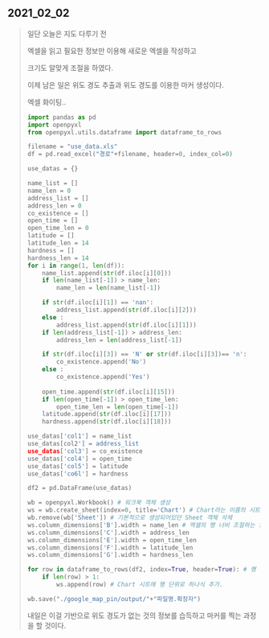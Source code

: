 2021_02_02
---
> 일단 오늘은 지도 다루기 전
>
> 엑셀을 읽고 필요한 정보만 이용해 새로운 엑셀을 작성하고 
>
> 크기도 알맞게 조절을 하였다.
> 
> 이제 남은 일은 위도 경도 추출과 위도 경도를 이용한 마커 생성이다.
>
> 엑셀 화이팅..
> ```Python
> import pandas as pd
> import openpyxl
> from openpyxl.utils.dataframe import dataframe_to_rows
> 
> filename = "use_data.xls"
> df = pd.read_excel("경로"+filename, header=0, index_col=0)
> 
> use_datas = {}
> 
> name_list = []
> name_len = 0
> address_list = []
> address_len = 0
> co_existence = []
> open_time = []
> open_time_len = 0
> latitude = []
> latitude_len = 14
> hardness = []
> hardness_len = 14
> for i in range(1, len(df)):
>     name_list.append(str(df.iloc[i][0]))
>     if len(name_list[-1]) > name_len:
>         name_len = len(name_list[-1])
> 
>     if str(df.iloc[i][1]) == 'nan':
>         address_list.append(str(df.iloc[i][2]))
>     else :
>         address_list.append(str(df.iloc[i][1]))
>     if len(address_list[-1]) > address_len:
>         address_len = len(address_list[-1])
> 
>     if str(df.iloc[i][3]) == 'N' or str(df.iloc[i][3])== 'n':
>         co_existence.append('No')
>     else :
>         co_existence.append('Yes')
>     
>     open_time.append(str(df.iloc[i][15]))
>     if len(open_time[-1]) > open_time_len:
>         open_time_len = len(open_time[-1])
>     latitude.append(str(df.iloc[i][17]))
>     hardness.append(str(df.iloc[i][18]))
> 
> use_datas['col1'] = name_list
> use_datas[col2'] = address_list
> use_datas['col3'] = co_existence
> use_datas['col4'] = open_time
> use_datas['col5'] = latitude
> use_datas['co6l'] = hardness
> 
> df2 = pd.DataFrame(use_datas)
> 
> wb = openpyxl.Workbook() # 워크북 객체 생성
> ws = wb.create_sheet(index=0, title='Chart') # Chart라는 이름의 시트 생성
> wb.remove(wb['Sheet']) # 기본적으로 생성되어있던 Sheet 객체 삭제
> ws.column_dimensions['B'].width = name_len # 엑셀의 행 너비 조절하는 코드, 문자열중 가장 긴것의 길이로 이용함
> ws.column_dimensions['C'].width = address_len
> ws.column_dimensions['E'].width = open_time_len
> ws.column_dimensions['F'].width = latitude_len
> ws.column_dimensions['G'].width = hardness_len
> 
> for row in dataframe_to_rows(df2, index=True, header=True): # 행 단위로 반복문 수행 (년도별 매출, 영업이익, 자산총계 등)
>     if len(row) > 1:
>         ws.append(row) # Chart 시트에 행 단위로 하나식 추가.
> 
> wb.save("./google_map_pin/output/"+"파일명.확장자")
> ```
> 내일은 이걸 기반으로 위도 경도가 없는 것의 정보를 습득하고 마커를 찍는 과정을 할 것이다.
